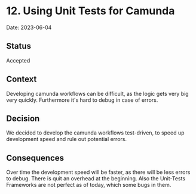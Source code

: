 # 12. Using Unit Tests for Camunda

Date: 2023-06-04

## Status

Accepted

## Context

Developing camunda workflows can be difficult, as the logic gets very big very quickly. Furthermore it's hard to debug in case of errors.

## Decision

We decided to develop the camunda workflows test-driven, to speed up development speed and rule out potential errors.

## Consequences

Over time the development speed will be faster, as there will be less errors to debug.
There is quit an overhead at the beginning. Also the Unit-Tests Frameworks are not perfect as of today, which some bugs in them.

